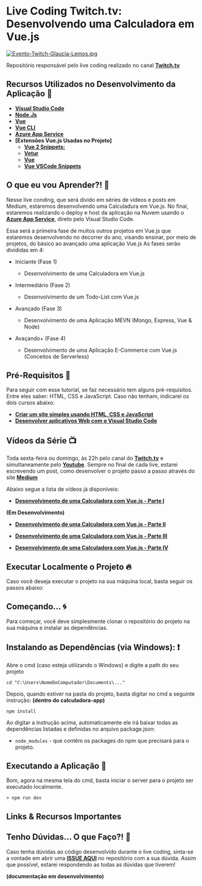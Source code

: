 # Live Coding Twitch.tv: Desenvolvendo uma Calculadora em Vue.js 

[![Evento-Twitch-Glaucia-Lemos.jpg](https://i.postimg.cc/3NMJ8T1G/Evento-Twitch-Glaucia-Lemos.jpg)](https://postimg.cc/XG80LtTN)

Repositório responsável pelo live coding realizado no canal **[Twitch.tv](https://www.twitch.tv/glaucia_lemos86)** 

## Recursos Utilizados no Desenvolvimento da Aplicação 🚀

* **[Visual Studio Code](https://code.visualstudio.com/?WT.mc_id=vuejscalculadora-github-gllemos)**
* **[Node.Js](https://nodejs.org/en/)**
* **[Vue](https://vuejs.org/)**
* **[Vue CLI](https://cli.vuejs.org/)**
* **[Azure App Service](https://azure.microsoft.com/pt-br/services/app-service/?WT.mc_id=vuejscalculadora-github-gllemos)**
* **[Extensões Vue.js Usadas no Projeto]**
    - **[Vue 2 Snippets:](https://marketplace.visualstudio.com/items?itemName=hollowtree.vue-snippets&WT.mc_id=vuejscalculadora-github-gllemos)**
    - **[Vetur](https://marketplace.visualstudio.com/items?itemName=octref.vetur&WT.mc_id=vuejscalculadora-github-gllemos)**
    - **[Vue](https://marketplace.visualstudio.com/items?itemName=liuji-jim.vue&WT.mc_id=vuejscalculadora-github-gllemos)**
    - **[Vue VSCode Snippets](https://marketplace.visualstudio.com/items?itemName=sdras.vue-vscode-snippets&WT.mc_id=vuejscalculadora-github-gllemos)**

## O que eu vou Aprender?! 📘

Nesse live conding, que será divido em séries de vídeos e posts em Medium, estaremos desenvolvendo uma Calculadura em Vue.js. No final, estaremos realizando o deploy e host da aplicação na Nuvem usando o **[Azure App Service](http://bit.ly/2W3ppi4)**, direto pelo Visual Studio Code.

Essa será a primeira fase de muitos outros projetos em Vue.js que estaremos desenvolvendo no decorrer do ano, visando ensinar, por meio de projetos, do básico ao avançado uma aplicação Vue.js
As fases serão divididas em 4:

* Iniciante (Fase 1)
    - Desenvolvimento de uma Calculadora em Vue.js

* Intermediário (Fase 2)
    - Desenvolvimento de um Todo-List com Vue.js

* Avançado (Fase 3)
    - Desenvolvimento de uma Aplicação MEVN (Mongo, Express, Vue & Node)

* Avaçando+ (Fase 4)
    - Desenvolvimento de uma Aplicação E-Commerce com Vue.js (Conceitos de Serverless)
    
    
## Pré-Requisitos 📕

Para seguir com esse tutorial, se faz necessário tem alguns pré-requisitos. Entre eles saber: HTML, CSS e JavaScript. Caso não tenham, indicarei os dois cursos abaixo:

- **[Criar um site simples usando HTML, CSS e JavaScript](https://docs.microsoft.com/pt-br/learn/modules/build-simple-website/?WT.mc_id=vuejscalculadora-github-gllemos)**
- **[Desenvolver aplicativos Web com o Visual Studio Code](https://docs.microsoft.com/pt-br/learn/modules/develop-web-apps-with-vs-code/?WT.mc_id=vuejscalculadora-github-gllemos)**

## Vídeos da Série 📺

Toda sexta-feira ou domingo, às 22h pelo canal do **[Twitch.tv](https://www.twitch.tv/glaucia_lemos86)** e simultaneamente pelo **[Youtube](https://www.youtube.com/user/l32759)**.
Sempre no final de cada live, estarei escrevendo um post, como desenvolver o projeto passo a passo através do site **[Medium](https://medium.com/@glaucia86)**

Abaixo segue a lista de vídeos já disponíveis:

* **[Desenvolvimento de uma Calculadora com Vue.js - Parte I](https://youtu.be/oEPVTnjIB_8)**

**(Em Desenvolvimento)**
* **[Desenvolvimento de uma Calculadora com Vue.js - Parte II](https://youtu.be/UgK7vt70rN4)**

* **[Desenvolvimento de uma Calculadora com Vue.js - Parte III]()**

* **[Desenvolvimento de uma Calculadora com Vue.js - Parte IV]()**

## Executar Localmente o Projeto 🔥

Caso você deseja executar o projeto na sua máquina local, basta seguir os passos abaixo:

## Começando... 🌀

Para começar, você deve simplesmente clonar o repositório do projeto na sua máquina e instalar as dependências.

## Instalando as Dependências (via Windows): ❗️

Abre o cmd (caso esteja utilizando o Windows) e digite a path do seu projeto

```
cd "C:\Users\NomeDoComputador\Documents\..."
```

Depois, quando estiver na pasta do projeto, basta digitar no cmd a seguinte instrução: **(dentro do calculadora-app)**

```
npm install
```

Ao digitar a instrução acima, automaticamente ele irá baixar todas as dependências listadas e definidas no arquivo package.json:

* `node_modules` - que contêm os packages do npm que precisará para o projeto.

## Executando a Aplicação 💨

Bom, agora na mesma tela do cmd, basta iniciar o server para o projeto ser executado localmente.

```
> npm run dev
```

## Links & Recursos Importantes


## Tenho Dúvidas... O que Faço?! 🚩

Caso tenha dúvidas ao código desenvolvido durante o live coding, sinta-se a vontade em abrir uma **[ISSUE AQUI](https://github.com/glaucia86/live-coding-vuejs-calculadora/issues)** no repositório com a sua dúvida. Assim que possível, estarei respondendo as todas as dúvidas que tiverem!

**(documentação em desenvolvimento)**
